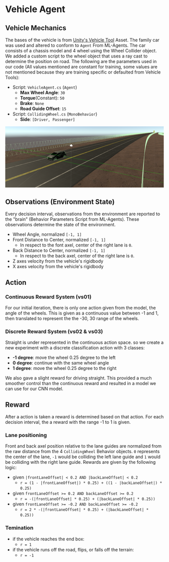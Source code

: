 # Vehicle Agent

## Vehicle Mechanics
The bases of the vehicle is from [Unity's Vehicle Tool]() Asset. The family car was used and altered to conform to `Agent` From ML-Agents. The car consists of a chassis model and 4 wheel using the Wheel Collider object. We added a custom script to the wheel object that uses a ray cast to determine the position on road. The following are the parameters used in our code (All values mentioned are constant for training, some values are not mentioned because they are training specific or defaulted from Vehicle Tools):
* Script: `VehicleAgent.cs` (`Agent`)
  * **Max Wheel Angle**: `30`
  * **Torque**(Constant): `50`
  * **Brake**: `None`
  * **Road Guide Offset**: `15`
* Script: `CollidingWheel.cs` (`MonoBehavior`)
  * **Side**: `[Driver, Passenger]`

![vehicle](/docs/images/vehicle_ray_casts.png) 

## Observations (Environment State)
Every decision interval, observations from the environment are reported to the "brain" (Behavior Parameters Script from ML-Agents). These observations determine the state of the environment.
* Wheel Angle, normalized `[-1, 1]`
* Front Distance to Center, normalized `[-1, 1]`
  * In respect to the font axel, center of the right lane is `0`.
*  Back Distance to Center, normalized `[-1, 1]`
   *  In respect to the back axel, center of the right lane is `0`.
* Z axes velocity from the vehicle's rigidbody
* X axes velocity from the vehicle's rigidbody

## Action

### Continuous Reward System (vs01)
For our initial iteration, there is only one action given from the model, the angle of the wheels. This is given as a continuous value between -1 and 1, then translated to represent the the -30, 30 range of the wheels.

### Discrete Reward System (vs02 & vs03)
Straight is under represented in the continuous action space. so we create a new experiment with a discrete classification action with 3 classes:
* **-1 degree**: move the wheel 0.25 degree to the left
* **0 degree**: continue with the same wheel angle
* **1 degree**: move the wheel 0.25 degree to the right

We also gave a slight reward for driving straight. This provided a much smoother control than the continuous reward and resulted in a model we can use for our CNN model.

## Reward
After a action is taken a reward is determined based on that action. For each decision interval, the a reward with the range -1 to 1 is given.

### Lane positioning
Front and back axel position relative to the lane guides are normalized from the raw distance from the 4 `CollidingWheel` Behavior objects. `0` represents the center of the lane, `-1` would be colliding the left lane guide and `1` would be colliding with the right lane guide. Rewards are given by the following logic:
* given `|frontLaneOffset| < 0.2 AND |backLaneOffset| < 0.2`
  * `r = (1 - |frontLaneOffset|) * 0.25) + ((1 - |backLaneOffset|) * 0.25)`
* given `frontLaneOffset >= 0.2 AND backLaneOffset >= 0.2`
  * `r = -(|frontLaneOffset| * 0.25) + (|backLaneOffset| * 0.25))`
* given `frontLaneOffset >= -0.2 AND backLaneOffset >= -0.2`
  * `r = 2 * -(|frontLaneOffset| * 0.25) + (|backLaneOffset| * 0.25))`

### Temination
* if the vehicle reaches the end box:
  * `r = 1`
* if the vehicle runs off the road, flips, or falls off the terrain:
  * `r = -1`
